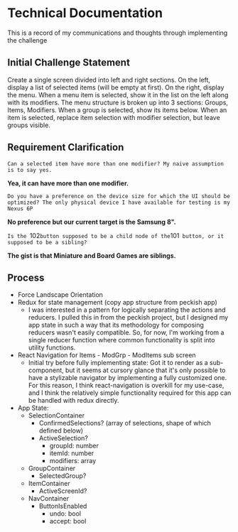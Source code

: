 # Technical Documentation

This is a record of my communications and thoughts through implementing the challenge

## Initial Challenge Statement

Create a single screen divided into left and right sections. On the left, display a list of selected items (will be empty at first). On the right, display the menu. When a menu item is selected, show it in the list on the left along with its modifiers. The menu structure is broken up into 3 sections: Groups, Items, Modifiers. When a group is selected, show its items below. When an item is selected, replace item selection with modifier selection, but leave groups visible.

## Requirement Clarification

`Can a selected item have more than one modifier? My naive assumption is to say yes.`

**Yea, it can have more than one modifier.**

`Do you have a preference on the device size for which the UI should be optimized? The only physical device I have available for testing is my Nexus 6P`

**No preference but our current target is the Samsung 8".**

`Is the `102` button supposed to be a child node of the `101` button, or it supposed to be a sibling?`

**The gist is that Miniature and Board Games are siblings.**

## Process

- Force Landscape Orientation
- Redux for state management (copy app structure from peckish app)
    - I was interested in a pattern for logically separating the actions and reducers. I pulled this in from the peckish project, but I designed my app state in such a way that its methodology for composing reducers wasn't easily compatible. So, for now, I'm working from a single reducer function where common functionality is split into utility functions. 
- React Navigation for Items - ModGrp - ModItems  sub screen
    - Initial try before fully implementing state: Got it to render as a sub-component, but it seems at cursory glance that it's only possible to have a stylizable navigator by implementing a fully customized one. For this reason, I think react-navigation is overkill for my use-case, and I think the relatively simple functionality required for this app can be handled with redux directly.
- App State:
    - SelectionContainer
        - ConfirmedSelections? (array of selections, shape of which defined below)
        - ActiveSelection?
            - groupId: number
            - itemId: number
            - modifiers: array<number>
    - GroupContainer
        - SelectedGroup?
    - ItemContainer
        - ActiveScreenId?
    - NavContainer
        - ButtonIsEnabled
            - undo: bool
            - accept: bool